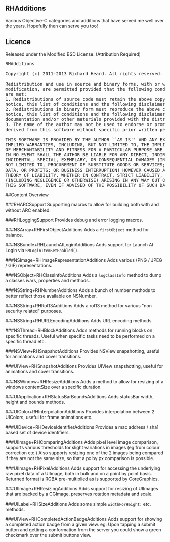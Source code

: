 ## RHAdditions

Various Objective-C categories and additions that have served me well over the years.
Hopefully then can serve you too!


## Licence

Released under the Modified BSD License. (Attribution Required)
<pre>
RHAdditions

Copyright (c) 2011-2013 Richard Heard. All rights reserved.

Redistribution and use in source and binary forms, with or without
modification, are permitted provided that the following conditions
are met:
1. Redistributions of source code must retain the above copyright
notice, this list of conditions and the following disclaimer.
2. Redistributions in binary form must reproduce the above copyright
notice, this list of conditions and the following disclaimer in the
documentation and/or other materials provided with the distribution.
3. The name of the author may not be used to endorse or promote products
derived from this software without specific prior written permission.

THIS SOFTWARE IS PROVIDED BY THE AUTHOR ``AS IS'' AND ANY EXPRESS OR
IMPLIED WARRANTIES, INCLUDING, BUT NOT LIMITED TO, THE IMPLIED WARRANTIES
OF MERCHANTABILITY AND FITNESS FOR A PARTICULAR PURPOSE ARE DISCLAIMED.
IN NO EVENT SHALL THE AUTHOR BE LIABLE FOR ANY DIRECT, INDIRECT,
INCIDENTAL, SPECIAL, EXEMPLARY, OR CONSEQUENTIAL DAMAGES (INCLUDING, BUT
NOT LIMITED TO, PROCUREMENT OF SUBSTITUTE GOODS OR SERVICES; LOSS OF USE,
DATA, OR PROFITS; OR BUSINESS INTERRUPTION) HOWEVER CAUSED AND ON ANY
THEORY OF LIABILITY, WHETHER IN CONTRACT, STRICT LIABILITY, OR TORT
(INCLUDING NEGLIGENCE OR OTHERWISE) ARISING IN ANY WAY OUT OF THE USE OF
THIS SOFTWARE, EVEN IF ADVISED OF THE POSSIBILITY OF SUCH DAMAGE.
</pre>


##Content Overview
	
###RHARCSupport
Supporting macros to allow for building both with and without ARC enabled. 

###RHLoggingSupport
Provides debug and error logging macros.

###NSArray+RHFirstObjectAdditions
Adds a `firstObject` method for balance.
 
###NSBundle+RHLaunchAtLoginAdditions
Adds support for Launch At Login via `SMLoginItemSetEnabled()`.

###NSImage+RHImageRepresentationAdditions
Adds various (PNG / JPEG / GIF) representations.

###NSObject+RHClassInfoAdditions
Adds a `logClassInfo` method to dump a classes ivars, properties and methods.

###NSString+RHNumberAdditions
Adds a bunch of number methods to better reflect those available on NSNumber.

###NSString+RHRot13Additions
Adds a rot13 method for various "non security related" purposes.

###NSString+RHURLEncodingAdditions
Adds URL encoding methods.

###NSThread+RHBlockAdditions
Adds methods for running blocks on specific threads. Useful when specific tasks need to be performed on a specific thread etc.

###NSView+RHSnapshotAdditions
Provides NSView snapshotting, useful for animations and cover transitions.

###UIView+RHSnapshotAdditions
Provides UIView snapshotting, useful for animations and cover transitions.

###NSWindow+RHResizeAdditions
Adds a method to allow for resizing of a windows contentSize over a specific duration.

###UIApplication+RHStatusBarBoundsAdditions
Adds statusBar width, height and bounds methods.

###UIColor+RHInterpolationAdditions
Provides interpolation between 2 UIColors, useful for frame animations etc.

###UIDevice+RHDeviceIdentifierAdditions
Provides a mac address / sha1 based set of device identifiers.

###UIImage+RHComparingAdditions
Adds pixel level image comparison, supports various thresholds for slight variations in images (eg from colour correction etc.)
Also supports resizing one of the 2 images being compared if they are not the same size, so that a px by px comparison is possible.

###UIImage+RHPixelAdditions
Adds support for accessing the underlying raw pixel data of a UIImage, both in bulk and on a point by point basis.
Returned format is RGBA pre-multiplied as is supported by CoreGraphics.

###UIImage+RHResizingAdditions
Adds support for resizing of UIImages that are backed by a CGImage, preserves rotation metadata and scale.

###UILabel+RHSizeAdditions
Adds some simple `widthForHeight:` etc. methods.

###UIView+RHCompletedActionBadgeAdditions
Adds support for showing a completed action badge from a given view. eg: Upon tapping a submit button and getting a conformation from the server you could show a green checkmark over the submit buttons view.

